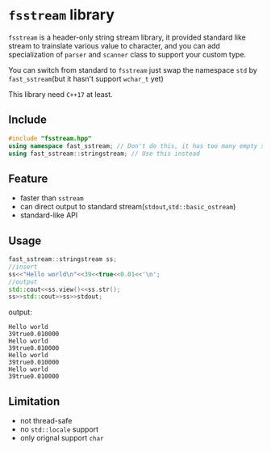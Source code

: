 # `fsstream` library
`fsstream` is a header-only string stream library, it provided standard like stream to trainslate various value to character, and you can add specialization of `parser` and `scanner` class to support your custom type.

You can switch from standard to `fsstream` just swap the namespace `std` by `fast_sstream`(but it hasn't support `wchar_t` yet)

This library need `C++17` at least.

## Include
```cpp
#include "fsstream.hpp"
using namespace fast_sstream; // Don't do this, it has too many empty struct and will pollute your namespace
using fast_sstream::stringstream; // Use this instead
```

## Feature

* faster than `sstream`
* can direct output to standard stream(`stdout`,`std::basic_ostream`)
* standard-like API

## Usage

```cpp
fast_sstream::stringstream ss;
//insert
ss<<"Hello world\n"<<39<<true<<0.01<<'\n';
//output
std::cout<<ss.view()<<ss.str();
ss>>std::cout>>ss>>stdout;
```
output:
```
Hello world
39true0.010000
Hello world
39true0.010000
Hello world
39true0.010000
Hello world
39true0.010000
```

## Limitation

* not thread-safe
* no `std::locale` support
* only orignal support `char`
